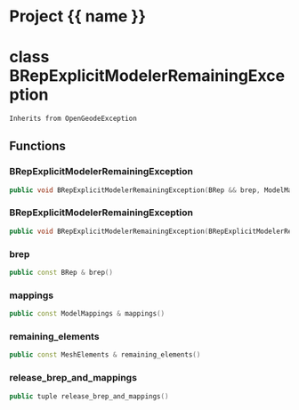 <script setup>
import {useRoute} from 'vitepress'
const {path} = useRoute()
const tokens = path.split('/')
const words = tokens[2].split('-');
for (let i = 0; i < words.length; i++) {
    words[i] = words[i].charAt(0).toUpperCase() + words[i].slice(1);
    words[i] = words[i].replace('geode', 'Geode')
}
const name = words.join('-');
</script>
# Project {{ name }}

# class BRepExplicitModelerRemainingException


```cpp
Inherits from OpenGeodeException
```



## Functions

### BRepExplicitModelerRemainingException

```cpp
public void BRepExplicitModelerRemainingException(BRep && brep, ModelMappings && mappings, const ElementGraph & remaining_elements)
```


### BRepExplicitModelerRemainingException

```cpp
public void BRepExplicitModelerRemainingException(BRepExplicitModelerRemainingException && other)
```


### brep

```cpp
public const BRep & brep()
```


### mappings

```cpp
public const ModelMappings & mappings()
```


### remaining_elements

```cpp
public const MeshElements & remaining_elements()
```


### release_brep_and_mappings

```cpp
public tuple release_brep_and_mappings()
```




